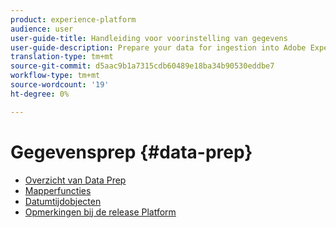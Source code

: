 ```yaml
---
product: experience-platform
audience: user
user-guide-title: Handleiding voor voorinstelling van gegevens
user-guide-description: Prepare your data for ingestion into Adobe Experience Platform.
translation-type: tm+mt
source-git-commit: d5aac9b1a7315cdb60489e18ba34b90530eddbe7
workflow-type: tm+mt
source-wordcount: '19'
ht-degree: 0%

---
```



# Gegevensprep {#data-prep}

* [Overzicht van Data Prep](home.md)
* [Mapperfuncties](functions.md)
* [Datumtijdobjecten](dates.md)
* [Opmerkingen bij de release Platform](https://www.adobe.com/go/platform-release-notes-en)